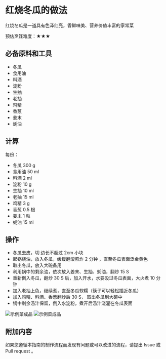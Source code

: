# 红烧冬瓜的做法

红烧冬瓜是一道具有色泽红亮，香鲜味美、营养价值丰富的家常菜

预估烹饪难度：★★★

## 必备原料和工具

* 冬瓜
* 食用油
* 料酒
* 淀粉
* 生抽
* 老抽
* 鸡精
* 香葱
* 姜末
* 蚝油

## 计算

每份：

* 冬瓜 300 g
* 食用油 50 ml
* 料酒 2 ml
* 淀粉 10 g
* 生抽 10 ml
* 老抽 15 ml
* 鸡精 3 g
* 香葱 0.5 根
* 姜末 1 粒
* 蚝油 15 ml

## 操作

* 冬瓜去皮，切 边长不超过 2cm 小块
* 起锅烧油，放入冬瓜，缓缓翻滚煎炸 2 分钟 ，直至冬瓜表面泛金黄色
* 取出冬瓜，放入大碗备用
* 利用锅中的剩余油，依次放入姜末、生抽、蚝油，翻炒 15 S
* 重新倒入冬瓜，翻炒 30 S 后，加入开水，水要没过冬瓜表面，大火煮 10 分钟
* 加入老抽上色，继续煮，直至冬瓜软糯（筷子可以轻松插近冬瓜）
* 加入鸡精、料酒、香葱翻炒后 30 S， 取出冬瓜到大碗中
* 锅中剩余汤汁保留，倒入水淀粉，煮开后汤汁浇灌在冬瓜表面

![示例菜成品](IMG-20240913214335912.jpeg)
![示例菜成品](IMG-20240913214338136.jpeg)

## 附加内容

如果您遵循本指南的制作流程而发现有问题或可以改进的流程，请提出 Issue 或 Pull request 。
